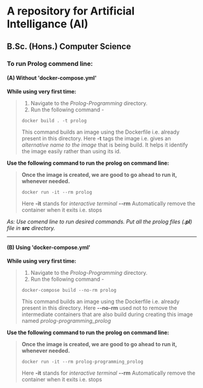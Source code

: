 # A repository for Artificial Intelligance (AI) 
## B.Sc. (Hons.) Computer Science

### To run Prolog commend line:

#### (A) Without 'docker-compose.yml'
__While using very first time:__
>
> 1. Navigate to the *Prolog-Programming* directory.
> 2. Run the following command -
> ```
> docker build . -t prolog
> ```
> This command builds an image using the Dockerfile i.e. already present in this directory.
> Here **-t** tags the image i.e. gives an *alternative name to the image* that is being build. It helps it identify the image easily rather than using its id.
> 
__Use the following command to run the prolog on command line:__
> **Once the image is created, we are good to go ahead to run it, whenever needed.**
> ```
> docker run -it --rm prolog
> ```
> 
> Here
>     **-it** stands for *interactive terminal*
>     **--rm** Automatically remove the container when it exits i.e. stops
>

_As: Use comend line to run desired commands._
_Put all the prolog files (**.pl**) file in **src** directory._

<hr />

#### (B) Using 'docker-compose.yml'
__While using very first time:__
>
> 1. Navigate to the *Prolog-Programming* directory.
> 2. Run the following command -
> ```
> docker-compose build --no-rm prolog
> ```
> This command builds an image using the Dockerfile i.e. already present in this directory.
> Here **--no-rm** used not to remove the intermediate containers that are also build during creating this image named *prolog-programming_prolog*
> 
__Use the following command to run the prolog on command line:__
> **Once the image is created, we are good to go ahead to run it, whenever needed.**
> ```
> docker run -it --rm prolog-programming_prolog
> ```
> 
> Here
>     **-it** stands for *interactive terminal*
>     **--rm** Automatically remove the container when it exits i.e. stops
>